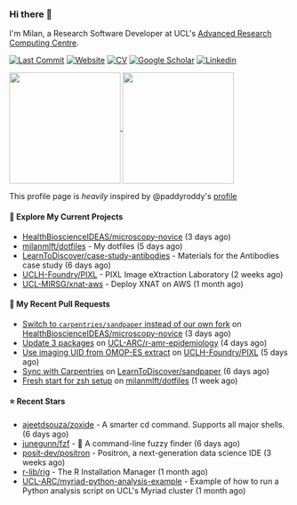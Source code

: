 ### Hi there 👋

I'm Milan, a Research Software Developer at UCL's [Advanced Research Computing
Centre](https://www.ucl.ac.uk/advanced-research-computing/advanced-research-computing-centre).

[![Last Commit](https://img.shields.io/github/last-commit/milanmlft/milanmlft?label=updated)](https://github.com/milanmlft)
[![Website](https://img.shields.io/badge/GitHub%20Pages-222?logo=githubpages&logoColor=fff&style=for-the-badge&style=flat)](https://milanmlft.dev)
[![CV](https://img.shields.io/badge/CV-PDF-pink.svg)](https://milanmlft.netlify.app/uploads/resume.pdf)
[![Google Scholar](https://img.shields.io/badge/Google%20Scholar-4285F4?logo=googlescholar&logoColor=fff&style=for-the-badge&style=flat)](https://scholar.google.com/citations?user=LwW40HQAAAAJ&hl=en)
[![Linkedin](https://img.shields.io/badge/LinkedIn-0A66C2?logo=linkedin&logoColor=fff&style=for-the-badge&style=flat)](http://www.linkedin.com/in/milan-malfait)


<a href="https://github.com/milanmlft/milanmlft#gh-dark-mode-only">
  <img height=200 align="center" src="https://github-readme-stats-paddyroddy.vercel.app/api?username=milanmlft&disable_animations=true&hide_border=true&hide_title=true&include_all_commits=true&rank_icon=github&show=prs_merged,reviews&show_icons=true&theme=tokyonight" />
</a>


<a href="https://github.com/milanmlft/milanmlft#gh-light-mode-only">
  <img height=200 align="center" src="https://github-readme-stats-paddyroddy.vercel.app/api?username=milanmlft&disable_animations=true&hide_border=true&hide_title=true&include_all_commits=true&rank_icon=github&show=prs_merged,reviews&show_icons=true&theme=default" />
</a>

This profile page is _heavily_ inspired by @paddyroddy's [profile](https://github.com/paddyroddy/paddyroddy)

#### 👷 Explore My Current Projects

- [HealthBioscienceIDEAS/microscopy-novice](https://github.com/HealthBioscienceIDEAS/microscopy-novice)
  (3 days ago)
- [milanmlft/dotfiles](https://github.com/milanmlft/dotfiles) - My dotfiles
  (5 days ago)
- [LearnToDiscover/case-study-antibodies](https://github.com/LearnToDiscover/case-study-antibodies) - Materials for the Antibodies case study
  (6 days ago)
- [UCLH-Foundry/PIXL](https://github.com/UCLH-Foundry/PIXL) - PIXL Image eXtraction Laboratory
  (2 weeks ago)
- [UCL-MIRSG/xnat-aws](https://github.com/UCL-MIRSG/xnat-aws) - Deploy XNAT on AWS
  (1 month ago)

#### 🔨 My Recent Pull Requests

- [Switch to `carpentries/sandpaper` instead of our own fork](https://github.com/HealthBioscienceIDEAS/microscopy-novice/pull/66) on [HealthBioscienceIDEAS/microscopy-novice](https://github.com/HealthBioscienceIDEAS/microscopy-novice)
  (3 days ago)
- [Update 3 packages](https://github.com/UCL-ARC/r-amr-epidemiology/pull/1) on [UCL-ARC/r-amr-epidemiology](https://github.com/UCL-ARC/r-amr-epidemiology)
  (4 days ago)
- [Use imaging UID from OMOP-ES extract](https://github.com/UCLH-Foundry/PIXL/pull/469) on [UCLH-Foundry/PIXL](https://github.com/UCLH-Foundry/PIXL)
  (5 days ago)
- [Sync with Carpentries](https://github.com/LearnToDiscover/sandpaper/pull/99) on [LearnToDiscover/sandpaper](https://github.com/LearnToDiscover/sandpaper)
  (6 days ago)
- [Fresh start for zsh setup](https://github.com/milanmlft/dotfiles/pull/2) on [milanmlft/dotfiles](https://github.com/milanmlft/dotfiles)
  (1 week ago)

#### ⭐ Recent Stars

- [ajeetdsouza/zoxide](https://github.com/ajeetdsouza/zoxide) - A smarter cd command. Supports all major shells.
  (6 days ago)
- [junegunn/fzf](https://github.com/junegunn/fzf) - :cherry_blossom: A command-line fuzzy finder
  (6 days ago)
- [posit-dev/positron](https://github.com/posit-dev/positron) - Positron, a next-generation data science IDE
  (3 weeks ago)
- [r-lib/rig](https://github.com/r-lib/rig) - The R Installation Manager
  (1 month ago)
- [UCL-ARC/myriad-python-analysis-example](https://github.com/UCL-ARC/myriad-python-analysis-example) - Example of how to run a Python analysis script on UCL&#39;s Myriad cluster
  (1 month ago)
